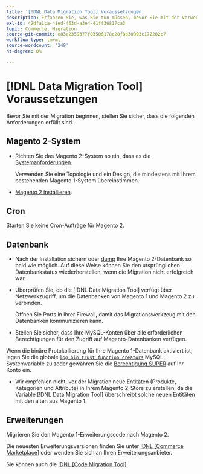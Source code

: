 ```yaml
---
title: '[!DNL Data Migration Tool] Voraussetzungen'
description: Erfahren Sie, was Sie tun müssen, bevor Sie mit der Verwendung des [!DNL Data Migration Tool] zur Übertragung von Daten zwischen Magento 1 und Magento 2.
exl-id: 42dfa1ca-41ed-453d-a3e4-41ff36817ca3
topic: Commerce, Migration
source-git-commit: e83e2359377f03506178c28f8b30993c172282c7
workflow-type: tm+mt
source-wordcount: '249'
ht-degree: 0%

---
```


# [!DNL Data Migration Tool] Voraussetzungen

Bevor Sie mit der Migration beginnen, stellen Sie sicher, dass die folgenden Anforderungen erfüllt sind.

## Magento 2-System

* Richten Sie das Magento 2-System so ein, dass es die [Systemanforderungen](../../installation/system-requirements.md).

  Verwenden Sie eine Topologie und ein Design, die mindestens mit Ihrem bestehenden Magento 1-System übereinstimmen.

* [Magento 2 installieren](../../installation/overview.md).

## Cron

Starten Sie keine Cron-Aufträge für Magento 2.

## Datenbank

* Nach der Installation sichern oder [dump](https://dev.mysql.com/doc/refman/8.0/en/mysqldump.html) Ihre Magento 2-Datenbank so bald wie möglich. Auf diese Weise können Sie den ursprünglichen Datenbankstatus wiederherstellen, wenn die Migration nicht erfolgreich war.

* Überprüfen Sie, ob die [!DNL Data Migration Tool] verfügt über Netzwerkzugriff, um die Datenbanken von Magento 1 und Magento 2 zu verbinden.

  Öffnen Sie Ports in Ihrer Firewall, damit das Migrationswerkzeug mit den Datenbanken kommunizieren kann.

* Stellen Sie sicher, dass Ihre MySQL-Konten über alle erforderlichen Berechtigungen für den Zugriff auf Magento-Datenbanken verfügen.

Wenn die binäre Protokollierung für Ihre Magento 1-Datenbank aktiviert ist, legen Sie die globale [`log_bin_trust_function_creators`](https://dev.mysql.com/doc/refman/5.7/en/server-system-variables.html#sysvar_log_bin_trust_function_creators) MySQL-Systemvariable zu `1`oder gewähren Sie die [Berechtigung SUPER](https://dev.mysql.com/doc/refman/5.7/en/privileges-provided.html#priv_super) auf Ihr Konto ein.

* Wir empfehlen nicht, vor der Migration neue Entitäten (Produkte, Kategorien und Attribute) in Ihrem Magento 2-Store zu erstellen, da die Variable [!DNL Data Migration Tool] überschreibt solche neuen Entitäten mit den alten aus Magento 1.

## Erweiterungen

Migrieren Sie den Magento 1-Erweiterungscode nach Magento 2.

Die neuesten Erweiterungsversionen finden Sie unter [!DNL [Commerce Marketplace]](https://marketplace.magento.com/) oder wenden Sie sich an Ihren Erweiterungsanbieter.

Sie können auch die [!DNL [Code Migration Tool]](https://github.com/magento-commerce/code-migration/blob/develop/README.md).
